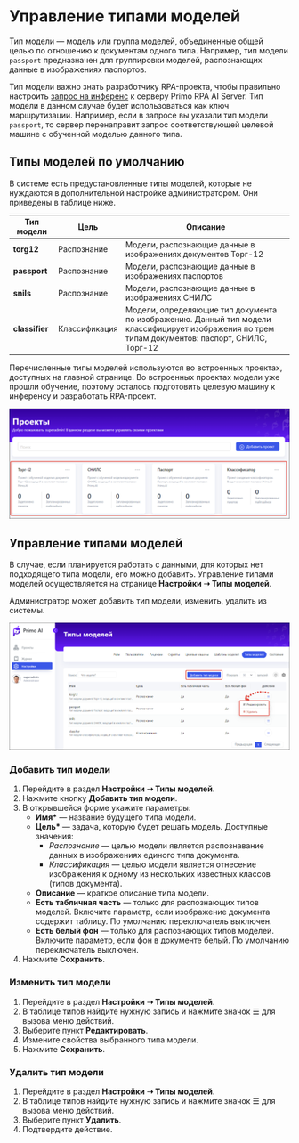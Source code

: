 # Управление типами моделей

Тип модели — модель или группа моделей, объединенные общей целью по отношению к документам одного типа. Например, тип модели `passport` предназначен для группировки моделей, распознающих данные в изображениях паспортов.

Тип модели важно знать разработчику RPA-проекта, чтобы правильно настроить [запрос на инференс](https://github.com/PrimoRPA/Docs.Rus/blob/1299-%D0%BD%D0%B0%D0%BF%D0%B8%D1%81%D0%B0%D1%82%D1%8C-%D0%B4%D0%BE%D0%BA%D1%83%D0%BC%D0%B5%D0%BD%D1%82-%D0%BF%D0%BE-primoai/g_elements/el_extra/ai_server/createrequest.md) к серверу Primo RPA AI Server. Тип модели в данном случае будет использоваться как ключ маршрутизации. Например, если в запросе вы указали тип модели `passport`, то сервер перенаправит запрос соответствующей целевой машине с обученной моделью данного типа. 


## Типы моделей по умолчанию
В системе есть предустановленные типы моделей, которые не нуждаются в дополнительной настройке администратором. Они приведены в таблице ниже.

| Тип модели      | Цель            | Описание         |
| --------------- | --------------- | ---------------- |
| **torg12**      | Распознание     | Модели, распознающие данные в изображениях документов Торг-12 |
| **passport**    | Распознание     | Модели, распознающие данные в изображениях паспортов |
| **snils**       | Распознание     | Модели, распознающие данные в изображениях СНИЛС |
| **classifier**  | Классификация   | Модели, определяющие тип документа по изображению. Данный тип модели классифицирует изображения по трем типам документов: паспорт, СНИЛС, Торг-12 |

Перечисленные типы моделей используются во встроенных проектах, доступных на главной странице. Во встроенных проектах модели уже прошли обучение, поэтому осталось подготовить целевую машину к инференсу и разработать RPA-проект. 

![](<../../../.gitbook/assets1/primo-ai/projects-for-models.png>)


## Управление типами моделей
В случае, если планируется работать с данными, для которых нет подходящего типа модели, его можно добавить. Управление типами моделей осуществляется на странице **Настройки ➝ Типы моделей**.  

Администратор может добавить тип модели, изменить, удалить из системы.

![](<../../../.gitbook/assets1/primo-ai/model-types.png>)


### Добавить тип модели

1. Перейдите в раздел **Настройки ➝ Типы моделей**. 
1. Нажмите кнопку **Добавить тип модели**.
1. В открывшейся форме укажите параметры:
   * **Имя\*** — название будущего типа модели.
   * **Цель\*** — задача, которую будет решать модель. Доступные значения:
     * *Распознание* — целью модели является распознавание данных в изображениях единого типа документа.
     * *Классификация* — целью модели является отнесение изображения к одному из нескольких известных классов (типов документа).
   * **Описание** — краткое описание типа модели.
   * **Есть табличная часть** — только для распознающих типов моделей. Включите параметр, если изображение документа содержит таблицу. По умолчанию переключатель выключен. 
   * **Есть белый фон** — только для распознающих типов моделей. Включите параметр, если фон в документе белый. По умолчанию переключатель выключен.
1. Нажмите **Сохранить**.

### Изменить тип модели

1. Перейдите в раздел **Настройки ➝ Типы моделей**.
2. В таблице типов найдите нужную запись и нажмите значок ☰ для вызова меню действий.
3. Выберите пункт **Редактировать**.
4. Измените свойства выбранного типа модели.
5. Нажмите **Сохранить**.


### Удалить тип модели

1. Перейдите в раздел **Настройки ➝ Типы моделей**.
2. В таблице типов найдите нужную запись и нажмите значок ☰ для вызова меню действий.
3. Выберите пункт **Удалить**.
4. Подтвердите действие.
